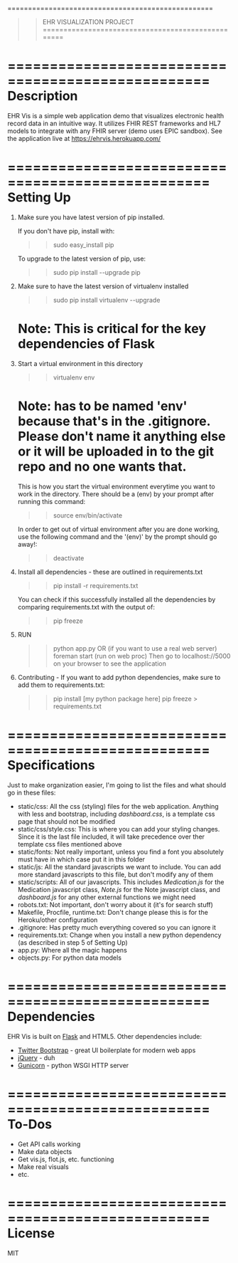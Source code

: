 ==================================================
>> EHR VISUALIZATION PROJECT 
==================================================

==================================================
Description
==================================================
EHR Vis is a simple web application demo that visualizes electronic health record data in an intuitive way. It utilizes FHIR REST frameworks and HL7 models to integrate with any FHIR server (demo uses EPIC sandbox). See the application live at https://ehrvis.herokuapp.com/

==================================================
Setting Up
==================================================

1) Make sure you have latest version of pip installed. 

	If you don't have pip, install with:
	>> sudo easy_install pip

	To upgrade to the latest version of pip, use:
	>> sudo pip install --upgrade pip

2) Make sure to have the latest version of virtualenv installed

	>> sudo pip install virtualenv --upgrade
	# Note: This is critical for the key dependencies of Flask

2) Start a virtual environment in this directory

	>> virtualenv env 
	
	# Note: has to be named 'env' because that's in the .gitignore. Please don't name it anything else or it will be uploaded in to the git repo and no one wants that.
	
	This is how you start the virtual environment everytime you want to work in the directory. There should be a (env) by your prompt after running this command:
	>> source env/bin/activate 

	In order to get out of virtual environment after you are done working, use the following command and the '(env)' by the prompt should go away!:
	>> deactivate

3) Install all dependencies - these are outlined in requirements.txt

	>> pip install -r requirements.txt

	You can check if this successfully installed all the dependencies by comparing requirements.txt with the output of:
	>> pip freeze

4) RUN

	>> python app.py
	OR (if you want to use a real web server)
	>> foreman start (run on web proc)
	Then go to localhost://5000 on your browser to see the application

5) Contributing - If you want to add python dependencies, make sure to add them to requirements.txt:

	>> pip install [my python package here]
	>> pip freeze > requirements.txt

==================================================
Specifications
==================================================
Just to make organization easier, I'm going to list the files and what should go in these files:
- static/css: All the css (styling) files for the web application. Anything with less and bootstrap, including *dashboard.css*, is a template css page that should not be modified
- static/css/style.css: This is where you can add your styling changes. Since it is the last file included, it will take precedence over ther template css files mentioned above
- static/fonts: Not really important, unless you find a font you absolutely must have in which case put it in this folder
- static/js: All the standard javascripts we want to include. You can add more standard javascripts to this file, but don't modify any of them
- static/scripts: All of our javascripts. This includes *Medication.js* for the Medication javascript class, *Note.js* for the Note javascript class, and *dashboard.js* for any other external functions we might need
- robots.txt: Not important, don't worry about it (it's for search stuff)
- Makefile, Procfile, runtime.txt: Don't change please this is for the Heroku/other configuration
- .gitignore: Has pretty much everything covered so you can ignore it
- requirements.txt: Change when you install a new python dependency (as described in step 5 of Setting Up)
- app.py: Where all the magic happens
- objects.py: For python data models

==================================================
Dependencies
==================================================
EHR Vis is built on [Flask] and HTML5.
Other dependencies include:
* [Twitter Bootstrap] - great UI boilerplate for modern web apps
* [jQuery] - duh
* [Gunicorn] - python WSGI HTTP server

==================================================
To-Dos
==================================================
- Get API calls working
- Make data objects
- Get vis.js, flot.js, etc. functioning
- Make real visuals
- etc.

==================================================
License
==================================================
MIT

[Twitter Bootstrap]:http://twitter.github.com/bootstrap/
[jQuery]:http://jquery.com
[Flask]:http://flask.pocoo.org/
[Gunicorn]:http://gunicorn.org/
